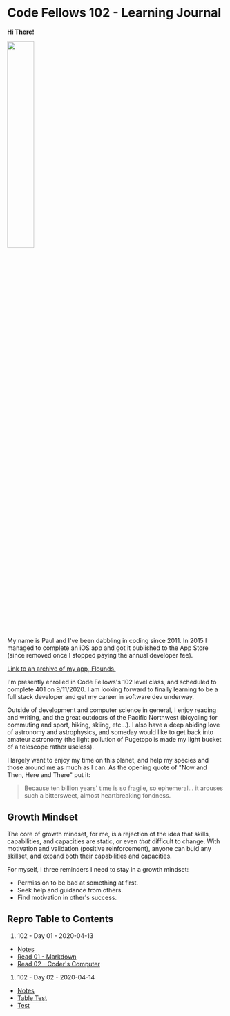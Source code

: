 # Code Fellows 102 - Learning Journal

**Hi There!**

<img src="https://scontent-sea1-1.xx.fbcdn.net/v/t1.0-9/21151248_10103127856966428_1471585133870514402_n.jpg?_nc_cat=104&_nc_sid=0debeb&_nc_ohc=BU-T5nS3eWoAX8urhCs&_nc_ht=scontent-sea1-1.xx&oh=3728c4a18ab582f89476fb8b63dce519&oe=5EBB8E3D" width="35%">

My name is Paul and I've been dabbling in coding since 2011. In 2015 I managed to complete an iOS app and got it published to the App Store (since removed once I stopped paying the annual developer fee).

[Link to an archive of my app, Flounds.](http://flounds.appstor.io/ "Link to an archive of my app, Flounds.")

I'm presently enrolled in Code Fellows's 102 level class, and scheduled to complete 401 on 9/11/2020. I am looking forward to finally learning to be a full stack developer and get my career in software dev underway.

Outside of development and computer science in general, I enjoy reading and writing, and the great outdoors of the Pacific Northwest (bicycling for commuting and sport, hiking, skiing, etc...). I also have a deep abiding love of astronomy and astrophysics, and someday would like to get back into amateur astronomy (the light pollution of Pugetopolis made my light bucket of a telescope rather useless).

I largely want to enjoy my time on this planet, and help my species and those around me as much as I can. As the opening quote of "Now and Then, Here and There" put it:
> Because ten billion years' time is so fragile, 
> so ephemeral... it arouses such a bittersweet,
> almost heartbreaking fondness.

## Growth Mindset

The core of growth mindset, for me, is a rejection of the idea that skills, capabilities, and capacities are static, or even *that* difficult to change. With motivation and validation (positive reinforcement), anyone can buid any skillset, and expand both their capabilities and capacities.

For myself, I three reminders I need to stay in a growth mindset:
* Permission to be bad at something at first.
* Seek help and guidance from others.
* Find motivation in other's success.

## Repro Table to Contents

1. 102 - Day 01 - 2020-04-13
* [Notes](Class01-2020-04-13/Notes.md)
* [Read 01 - Markdown](Class01-2020-04-13/Read01Markdown.md)
* [Read 02 - Coder's Computer](Class01-2020-04-13/Read02CodersComputer.md)

1. 102 - Day 02 - 2020-04-14
* [Notes](Class02-2020-04-14/Notes.md)
* [Table Test](Class02-2020-04-14/TableTest.md)
* [Test](Class02-2020-04-14/Test.md)